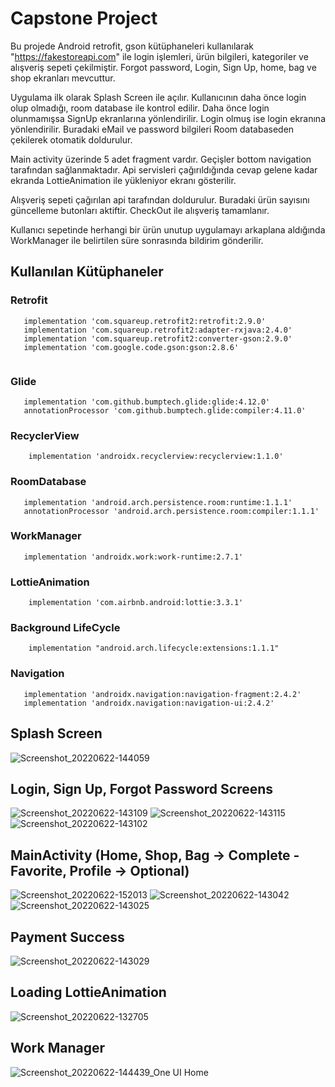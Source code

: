 # Capstone Project

Bu projede Android retrofit, gson kütüphaneleri kullanılarak "https://fakestoreapi.com" ile login işlemleri, ürün bilgileri, kategoriler ve alışveriş sepeti çekilmiştir. Forgot password, Login, Sign Up, home, bag ve shop ekranları mevcuttur.

Uygulama ilk olarak Splash Screen ile açılır. Kullanıcının daha önce login olup olmadığı, room database ile kontrol edilir. Daha önce login olunmamışsa SignUp ekranlarına yönlendirilir. Login olmuş ise login ekranına yönlendirilir. Buradaki eMail ve password bilgileri Room databaseden çekilerek otomatik doldurulur.

Main activity üzerinde 5 adet fragment vardır. Geçişler bottom navigation tarafından sağlanmaktadır. Api servisleri çağırıldığında cevap gelene kadar ekranda LottieAnimation ile yükleniyor ekranı gösterilir.

Alışveriş sepeti çağırılan api tarafından doldurulur. Buradaki ürün sayısını güncelleme butonları aktiftir. CheckOut ile alışveriş tamamlanır. 

Kullanıcı sepetinde herhangi bir ürün unutup uygulamayı arkaplana aldığında WorkManager ile belirtilen süre sonrasında bildirim gönderilir. 



## Kullanılan Kütüphaneler

### Retrofit
```
   implementation 'com.squareup.retrofit2:retrofit:2.9.0'
   implementation 'com.squareup.retrofit2:adapter-rxjava:2.4.0'
   implementation 'com.squareup.retrofit2:converter-gson:2.9.0'
   implementation 'com.google.code.gson:gson:2.8.6'
	 
```
### Glide
```
   implementation 'com.github.bumptech.glide:glide:4.12.0'
   annotationProcessor 'com.github.bumptech.glide:compiler:4.11.0'
```
### RecyclerView

```
    implementation 'androidx.recyclerview:recyclerview:1.1.0'
```
### RoomDatabase 

```
   implementation 'android.arch.persistence.room:runtime:1.1.1'
   annotationProcessor 'android.arch.persistence.room:compiler:1.1.1'
```
### WorkManager
```
   implementation 'androidx.work:work-runtime:2.7.1'
```
### LottieAnimation
```
    implementation 'com.airbnb.android:lottie:3.3.1'
```
### Background LifeCycle
```
    implementation "android.arch.lifecycle:extensions:1.1.1"
```
### Navigation
```
   implementation 'androidx.navigation:navigation-fragment:2.4.2'
   implementation 'androidx.navigation:navigation-ui:2.4.2'
```

## Splash Screen

![Screenshot_20220622-144059](https://user-images.githubusercontent.com/74022745/175020830-5c6e4b1b-6315-484f-9fb4-89536ad65899.jpg)

## Login, Sign Up, Forgot Password Screens

![Screenshot_20220622-143109](https://user-images.githubusercontent.com/74022745/175019793-a2c9a160-b6c8-4a9d-8ff0-f00b441a952b.jpg)
![Screenshot_20220622-143115](https://user-images.githubusercontent.com/74022745/175019804-50336900-0ccd-445e-901d-d885b2201ada.jpg)
![Screenshot_20220622-143102](https://user-images.githubusercontent.com/74022745/175019841-22353d4f-686a-4f50-9206-44591732b838.jpg)

## MainActivity (Home, Shop, Bag -> Complete - Favorite, Profile -> Optional)

![Screenshot_20220622-152013](https://user-images.githubusercontent.com/74022745/175027761-626c1693-c065-47d2-b631-8ba8a22d6147.jpg)
![Screenshot_20220622-143042](https://user-images.githubusercontent.com/74022745/175020170-a3d13fc9-ba37-4ab5-acd5-3cc5a077c31f.jpg)
![Screenshot_20220622-143025](https://user-images.githubusercontent.com/74022745/175020190-55feae11-7182-4e5c-9946-4676c91d7399.jpg)

## Payment Success

![Screenshot_20220622-143029](https://user-images.githubusercontent.com/74022745/175020503-3f7d18e5-d6a3-4623-b2eb-085eb4f94e0a.jpg)

## Loading LottieAnimation

![Screenshot_20220622-132705](https://user-images.githubusercontent.com/74022745/175020929-81866b95-0e5f-4549-86bf-56260762c883.jpg)

## Work Manager

![Screenshot_20220622-144439_One UI Home](https://user-images.githubusercontent.com/74022745/175021513-aa9f63ea-1e39-4925-9be4-c21643666b1f.jpg)

